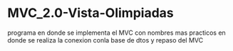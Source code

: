 # MVC_2.0-Vista-Olimpiadas
programa en donde se implementa el MVC con nombres mas practicos en donde se realiza la conexion conla base de dtos y repaso del MVC
